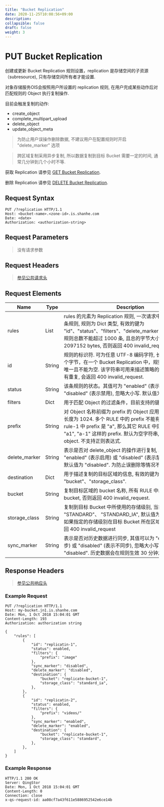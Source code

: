 ```yaml
---
title: "Bucket Replication"
date: 2020-11-25T10:08:56+09:00
description:
collapsible: false
draft: false
weight: 3
---
```


# PUT Bucket Replication

创建或更新 Bucket Replication 规则设置，replication 是存储空间的子资源（subresource), 只有存储空间所有者才能设置.

对象存储服务OIS会按照用户所设置的 replication 规则, 在用户完成某些动作后对匹配规则的 Object 执行复制操作.

目前会触发复制的动作:

* create_object
* complete_multipart_upload
* delete_object
* update_object_meta

> 为防止用户误操作删除数据, 不建议用户在配置规则时开启 "delete_marker" 选项

> 跨区域复制采用异步复制, 所以数据复制到目标 Bucket 需要一定的时间, 通常几分钟到几个小时不等.

获取 Replication 请参见 [GET Bucket Replication](../get_replication).

删除 Replication 请参见 [DELETE Bucket Replication](../delete_replication).


## Request Syntax

```http
PUT /?replication HTTP/1.1
Host: <bucket-name>.<zone-id>.is.shanhe.com
Date: <date>
Authorization: <authorization-string>
```

## Request Parameters

> 没有请求参数

## Request Headers

> [参见公共请求头](../../../common_header/#请求头字段-request-header)

## Request Elements

| Name | Type | Description | Required |
| --- | --- | --- | --- |
| rules | List | rules 的元素为 Replication 规则, 一次请求中需要至少包含一条规则, 规则为 Dict 类型, 有效的键为 "id"、"status"、"filters"、"delete_marker"、"destination".规则总数不能超过 1000 条, 且总的字节大小不能超过 2097152 bytes, 否则返回 400 invalid_request. | Yes |
| id | String | 规则的标识符. 可为任意 UTF-8 编码字符, 长度不能超过 255 个字节，在一个 Bucket Replication 中，规则的标识符必须唯一且不能为空. 该字符串可用来描述策略的用途等. 如果 id 有重复, 会返回 400 invalid_request. | Yes |
| status | String | 该条规则的状态。其值可为 "enabled" (表示启动) 或 "disabled" (表示禁用), 忽略大小写. 默认值为 "ENABLED" | No |
| filters | Dict | 用于匹配 Object 的过滤条件，目前支持的键为 "prefix". | Yes |
| prefix | String | 对 Object 名称前缀为 prefix 的 Object 应用此规则, 最大字符长度为 1024. 多个 RULE 中的 prefix 不能有重叠匹配, 比如 rule-1 中 prefix 是 "a", 那么其它 RULE 中则不能出现类似 "a1", "a-1" 这样的 prefix. 默认为空字符串, 表示匹配所有 object. 不支持正则表达式. | No |
| delete_marker | String | 表示是否对 delete_object 的操作进行复制, 其值可以为 "enabled" (表示启用) 或 "disabled" (表示禁用), 忽略大小写. 默认值为 "disabled". 为防止误删除等情况不建议开启此选项. | No |
| destination | Dict | 用于描述复制的目标区域的信息, 有效的键为 "bucket"、"storage_class". | Yes |
| bucket | String | 复制目标区域的 bucket 名称, 所有 RULE 中必须指向同一个 bucket, 否则返回 400 invalid_request. | Yes |
| storage_class | String | 复制到目标 Bucket 中所使用的存储级别, 当前支持的值为 "STANDARD"、 "STANDARD_IA", 默认值为 "STANDARD". 如果指定的存储级别在目标 Bucket 所在区域不被支持, 会返回 400 invalid_request | No |
| sync_marker | String | 表示是否对历史数据进行同步, 其值可以为 "enabled" (表示同步) 或 "disabled" (表示不同步), 忽略大小写. 默认值为 "disabled". 历史数据会在规则生效 30 分钟之后开始同步. | No |

## Response Headers

> [参见公共响应头](../../../common_header/#响应头字段-response-header)


### Example Request

```http
PUT /?replication HTTP/1.1
Host: my-bucket.jn1.is.shanhe.com
Date: Mon, 1 Oct 2018 15:04:01 GMT
Content-Length: 193
Authorization: authorization string

{
    "rules": [
        {
            "id": "replicatin-1",
            "status": enabled,
            "filters": {
                "prefix": "image"
            },
            "sync_marker": "disabled",
            "delete_marker": "disabled",
            "destination": {
                "bucket": "replicate-bucket-1",
                "storage_class": "standard_ia",
            },
        },
        {
            "id": "replicatin-2",
            "status": enabled,
            "filters": {
                "prefix": "videos/"
            },
            "sync_marker": "enabled",
            "delete_marker": "enabled",
            "destination": {
                "bucket": "replicate-bucket-1",
                "storage_class": "standard",
            },
        },
    ]
}
```

### Example Response

```http
HTTP/1.1 200 OK
Server: QingStor
Date: Mon, 1 Oct 2018 15:04:01 GMT
Content-Length: 0
Connection: close
x-qs-request-id: aa08cf7a43f611e5886952542e6ce14b
```

